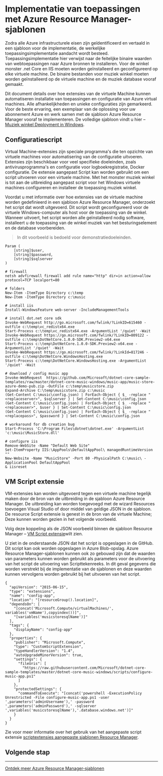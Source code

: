 <properties
   pageTitle="Implementatie van toepassingen met de extensies van de virtuele Machine automatiseren | Microsoft Azure"
   description="Azure Virtual Machine DotNet Core zelfstudie"
   services="virtual-machines-windows"
   documentationCenter="virtual-machines"
   authors="neilpeterson"
   manager="timlt"
   editor="tysonn"
   tags="azure-resource-manager"/>

<tags
   ms.service="virtual-machines-windows"
   ms.devlang="na"
   ms.topic="article"
   ms.tgt_pltfrm="vm-windows"
   ms.workload="infrastructure-services"
   ms.date="10/21/2016"
   ms.author="nepeters"/>

# <a name="application-deployment-with-azure-resource-manager-templates"></a>Implementatie van toepassingen met Azure Resource Manager-sjablonen

Zodra alle Azure infrastructurele eisen zijn geïdentificeerd en vertaald in een sjabloon voor de implementatie, de werkelijke toepassingsimplementatie aandacht wordt besteed. Toepassingsimplementatie hier verwijst naar de feitelijke binaire waarden van webtoepassingen naar Azure bronnen te installeren. Voor de winkel monster .net Core en IIS moeten worden geïnstalleerd en geconfigureerd op elke virtuele machine. De binaire bestanden voor muziek winkel moeten worden geïnstalleerd op de virtuele machine en de muziek database vooraf gemaakt.

Dit document details over hoe extensies van de virtuele Machine kunnen automatiseren installatie van toepassingen en configuratie van Azure virtual machines. Alle afhankelijkheden en unieke configuraties zijn gemarkeerd. Voor de beste ervaring, een exemplaar van de oplossing voor uw abonnement Azure en werk samen met de sjabloon Azure Resource Manager vooraf te implementeren. De volledige sjabloon vindt u hier – [Muziek winkel Deployment in Windows](https://github.com/Microsoft/dotnet-core-sample-templates/tree/master/dotnet-core-music-Windows).

## <a name="configuration-script"></a>Configuratiescript

Virtual Machine-extensies zijn speciale programma's die ten opzichte van virtuele machines voor automatisering van de configuratie uitvoeren. Extensies zijn beschikbaar voor veel specifieke doeleinden, zoals antivirusprogramma's en configuratie voor logboekregistratie, Docker configuratie. De extensie aangepast Script kan worden gebruikt om een script uitvoeren voor een virtuele machine. Met het monster muziek winkel is tot aan de uitbreiding aangepast script voor het Windows virtuele machines configureren en installeer de toepassing muziek winkel.

Voordat u met informatie over hoe extensies van de virtuele machine worden gedefinieerd in een sjabloon Azure Resource Manager, onderzoekt het script dat wordt uitgevoerd. Dit script wordt geconfigureerd voor de virtuele Windows-computer als host voor de toepassing van de winkel. Wanneer uitvoert, het script worden alle geïnstalleerd nodig software, installeert u de toepassing van de winkel muziek van het besturingselement en de database voorbereiden. 

> In dit voorbeeld is bedoeld voor demonstratiedoeleinden.

```none
Param (
    [string]$user,
    [string]$password,
    [string]$sqlserver
)

# firewall
netsh advfirewall firewall add rule name="http" dir=in action=allow protocol=TCP localport=80

# folders
New-Item -ItemType Directory c:\temp
New-Item -ItemType Directory c:\music

# install iis
Install-WindowsFeature web-server -IncludeManagementTools

# install dot.net core sdk
Invoke-WebRequest http://go.microsoft.com/fwlink/?LinkID=615460 -outfile c:\temp\vc_redistx64.exe
Start-Process c:\temp\vc_redistx64.exe -ArgumentList '/quiet' -Wait
Invoke-WebRequest https://go.microsoft.com/fwlink/?LinkID=809122 -outfile c:\temp\DotNetCore.1.0.0-SDK.Preview2-x64.exe
Start-Process c:\temp\DotNetCore.1.0.0-SDK.Preview2-x64.exe -ArgumentList '/quiet' -Wait
Invoke-WebRequest https://go.microsoft.com/fwlink/?LinkId=817246 -outfile c:\temp\DotNetCore.WindowsHosting.exe
Start-Process c:\temp\DotNetCore.WindowsHosting.exe -ArgumentList '/quiet' -Wait

# download / config music app
Invoke-WebRequest  https://github.com/Microsoft/dotnet-core-sample-templates/raw/master/dotnet-core-music-windows/music-app/music-store-azure-demo-pub.zip -OutFile c:\temp\musicstore.zip
Expand-Archive C:\temp\musicstore.zip c:\music
(Get-Content C:\music\config.json) | ForEach-Object { $_ -replace "<replaceserver>", $sqlserver } | Set-Content C:\music\config.json
(Get-Content C:\music\config.json) | ForEach-Object { $_ -replace "<replaceuser>", $user } | Set-Content C:\music\config.json
(Get-Content C:\music\config.json) | ForEach-Object { $_ -replace "<replacepass>", $password } | Set-Content C:\music\config.json

# workaround for db creation bug
Start-Process 'C:\Program Files\dotnet\dotnet.exe' -ArgumentList 'c:\music\MusicStore.dll'

# configure iis
Remove-WebSite -Name "Default Web Site"
Set-ItemProperty IIS:\AppPools\DefaultAppPool\ managedRuntimeVersion ""
New-Website -Name "MusicStore" -Port 80 -PhysicalPath C:\music\ -ApplicationPool DefaultAppPool
& iisreset
```

## <a name="vm-script-extension"></a>VM Script extensie

VM-extensies kan worden uitgevoerd tegen een virtuele machine tegelijk maken door de bron van de uitbreiding in de sjabloon Azure Resource Manager. De uitbreiding kan worden toegevoegd met de wizard Resources toevoegen Visual Studio of door middel van geldige JSON in de sjabloon. De resource Script extensie is genest in de bron van de virtuele Machine; Deze kunnen worden gezien in het volgende voorbeeld.

Volg deze koppeling als de JSON voorbeeld binnen de sjabloon Resource Manager – [VM Script extensie](https://github.com/Microsoft/dotnet-core-sample-templates/blob/master/dotnet-core-music-windows/azuredeploy.json#L339)wilt zien. 

U ziet in de onderstaande JSON dat het script is opgeslagen in de GitHub. Dit script kan ook worden opgeslagen in Azure Blob-opslag. Azure Resource Manager-sjablonen kunnen ook zo gebouwd zijn dat de waarden van parameters kunnen worden gebruikt als parameters voor de uitvoering van het script de uitvoering van Scripttekenreeks. In dit geval gegevens die worden verstrekt bij de implementatie van de sjablonen en deze waarden kunnen vervolgens worden gebruikt bij het uitvoeren van het script.

```none
{
  "apiVersion": "2015-06-15",
  "type": "extensions",
  "name": "config-app",
  "location": "[resourceGroup().location]",
  "dependsOn": [
    "[concat('Microsoft.Compute/virtualMachines/', variables('vmName'),copyindex())]",
    "[variables('musicstoresqlName')]"
  ],
  "tags": {
    "displayName": "config-app"
  },
  "properties": {
    "publisher": "Microsoft.Compute",
    "type": "CustomScriptExtension",
    "typeHandlerVersion": "1.4",
    "autoUpgradeMinorVersion": true,
    "settings": {
      "fileUris": [
        "https://raw.githubusercontent.com/Microsoft/dotnet-core-sample-templates/master/dotnet-core-music-windows/scripts/configure-music-app.ps1"
      ]
    },
    "protectedSettings": {
      "commandToExecute": "[concat('powershell -ExecutionPolicy Unrestricted -File configure-music-app.ps1 -user ',parameters('adminUsername'),' -password ',parameters('adminPassword'),' -sqlserver ',variables('musicstoresqlName'),'.database.windows.net')]"
    }
  }
}
```

Zie voor meer informatie over het gebruik van het aangepaste script extensie [scriptextensies aangepaste sjablonen Resource Manager](./virtual-machines-windows-extensions-customscript.md).

## <a name="next-step"></a>Volgende stap

<hr>

[Ontdek meer Azure Resource Manager-sjablonen](https://github.com/Azure/azure-quickstart-templates)
